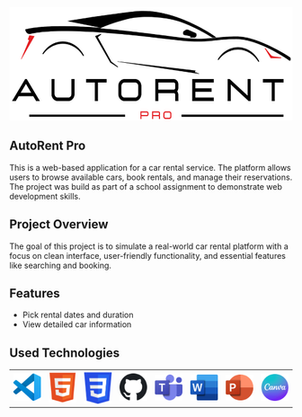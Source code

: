 <p align="center">
    <img src="media/pictures/logo/AutoRent Pro-black.png" alt="AutoRent Pro logo" width="572" height="202">
</p>    

## AutoRent Pro

This is a web-based application for a car rental service. The platform allows users to browse available cars, book rentals, and manage their reservations. The project was build as part of a school assignment to demonstrate web development skills.

## Project Overview

The goal of this project is to simulate a real-world car rental platform with a focus on clean interface, user-friendly functionality, and essential features like searching and booking.

## Features

- Pick rental dates and duration
- View detailed car information

## Used Technologies
<table>
  <tr>
    <td><img src="media/pictures/used/VisualStudioCodeLogo.png" width="300"/></td>
    <td><img src="media/pictures/used/htmlLogo.png" width="300"/></td>
    <td><img src="media/pictures/used/cssLogo.png" width="300"></td>
    <td><img src="media/pictures/used/GitHubLogo.png" width="300"/></td>
    <td><img src="media/pictures/used/TeamsLogo.png" width="300"></td>
    <td><img src="media/pictures/used/WordLogo.png" width="300"/></td>
    <td><img src="media/pictures/used/PowerPointLogo.png" width="300"/></td>
    <td><img src="media/pictures/used/CanvaLogo.png" width="300"></td>
  </tr>
</table>
 
